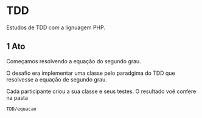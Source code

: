 TDD
===

Estudos de TDD com a lignuagem PHP.


1 Ato
-----

Começamos resolvendo a equação do segundo grau.

O desafio era implementar uma classe pelo paradgima do TDD
que resolvesse a equação de segundo grau.

Cada participante criou a sua classe e seus testes.
O resultado voê confere na pasta

    TDD/equacao

